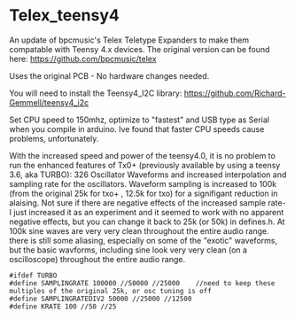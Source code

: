# Telex_teensy4
An update of bpcmusic's Telex Teletype Expanders to make them compatable with Teensy 4.x devices.     The original version can be found here: https://github.com/bpcmusic/telex

Uses the original PCB - No hardware changes needed.

You will need to install the Teensy4_I2C library:   https://github.com/Richard-Gemmell/teensy4_i2c 


Set CPU speed to 150mhz, optimize to "fastest" and USB type as Serial when you compile in arduino.   Ive found that faster CPU speeds cause problems, unfortunately. 

With the increased speed and power of the teensy4.0, it is no problem to run the enhanced features of Tx0+ (previously available by using a teensy 3.6, aka TURBO): 326 Oscillator Waveforms and increased interpolation and sampling rate for the oscillators.   Waveform sampling is increased to 100k (from the original 25k for txo+ , 12.5k for txo) for a signifigant reduction in alaising. Not sure if there are negative effects of the increased sample rate- I just increased it as an experiment and it seemed to work with no apparent negative effects, but you can change it back to  25k (or 50k) in defines.h.  At 100k sine waves are very very clean throughout the entire audio range. there is still some aliasing, especially on some of the "exotic" waveforms, but the basic wavforms, including sine look very very clean (on a oscilloscope) throughout the entire audio range.

    #ifdef TURBO
    #define SAMPLINGRATE 100000 //50000 //25000    //need to keep these multiples of the original 25k, or osc tuning is off
    #define SAMPLINGRATEDIV2 50000 //25000 //12500
    #define KRATE 100 //50 //25
